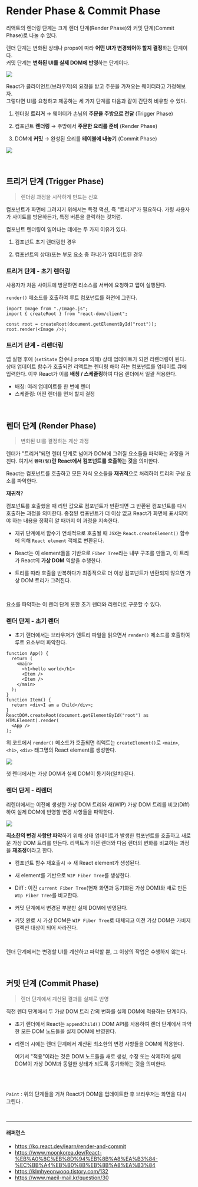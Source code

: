 # Render Phase & Commit Phase

리액트의 렌더링 단계는 크게 렌더 단계(Render Phase)와 커밋 단계(Commit Phase)로 나눌 수 있다.

렌더 단계는 변화된 상태나 props에 따라 **어떤 UI가 변경되어야 할지 결정**하는 단계이다. <br>
커밋 단계는 **변화된 UI를 실제 DOM에 반영**하는 단계이다.

![](https://www.moonkorea.dev/_next/image?url=%2Fassets%2Fmarkdown-image%2FReact-%25EB%25A0%258C%25EB%258D%2594%25EB%258B%25A8%25EA%25B3%2584-%25EC%25BB%25A4%25EB%25B0%258B%25EB%258B%25A8%25EA%25B3%2584%2F%25EB%25A0%258C%25EB%258D%2594-%25EC%25BB%25A4%25EB%25B0%258B.png&w=1920&q=100)

React가 클라이언트(브라우저)의 요청을 받고 주문을 가져오는 웨이터라고 가정해보자. <br>
그렇다면 UI를 요청하고 제공하는 세 가지 단계를 다음과 같이 간단히 비유할 수 있다.

1. 렌더링 **트리거** → 웨이터가 손님의 **주문을 주방으로 전달** (Trigger Phase)

2. 컴포넌트 **렌더링** → 주방에서 **주문한 요리를 준비** (Render Phase)

3. DOM에 **커밋** → 완성된 요리를 **테이블에 내놓기** (Commit Phase)

![](https://github-production-user-asset-6210df.s3.amazonaws.com/157789110/476429890-0c61e3ca-5a7b-4130-a862-7c442756c990.png?X-Amz-Algorithm=AWS4-HMAC-SHA256&X-Amz-Credential=AKIAVCODYLSA53PQK4ZA%2F20250811%2Fus-east-1%2Fs3%2Faws4_request&X-Amz-Date=20250811T043940Z&X-Amz-Expires=300&X-Amz-Signature=568b0beb311e1d758836a3781c03a2f37d46532eb5352c7f1a0f688a797c0dfe&X-Amz-SignedHeaders=host)

<br>

## 트리거 단계 (Trigger Phase)

> 렌더링 과정을 시작하게 만드는 신호

컴포넌트가 화면에 그려지기 위해서는 특정 액션, 즉 "트리거"가 필요하다. 가령 사용자가 사이트를 방문하든가, 특정 버튼을 클릭하는 것처럼.

컴포넌트 렌더링이 일어나는 데에는 두 가지 이유가 있다.

1. 컴포넌트 초기 렌더링인 경우

2. 컴포넌트의 상태(또는 부모 요소 중 하나)가 업데이트된 경우

### 트리거 단계 - 초기 렌더링

사용자가 처음 사이트에 방문하면 리소스를 서버에 요청하고 앱이 실행된다.

`render()` 메소드를 호출하여 루트 컴포넌트를 화면에 그린다.

```tsx
import Image from "./Image.js";
import { createRoot } from "react-dom/client";

const root = createRoot(document.getElementById("root"));
root.render(<Image />);
```

### 트리거 단계 - 리렌더링

앱 실행 후에 (`setState` 함수나 props 의해) 상태 업데이트가 되면 리렌더링이 된다. <br>
상태 업데이트 함수가 호출되면 리액트는 렌더링 해야 하는 컴포넌트를 업데이트 큐에 입력한다. 이후 React가 이를 **배칭 / 스케줄링**하여 다음 렌더에서 일괄 적용한다.

- 배칭: 여러 업데이트를 한 번에 렌더
- 스케줄링: 어떤 렌더를 먼저 할지 결정

<br>

## 렌더 단계 (Render Phase)

> 변화된 UI를 결정하는 계산 과정

렌더가 "트리거"되면 렌더 단계로 넘어가 DOM에 그려질 요소들을 파악하는 과정을 거친다. 여기서 **`렌더(링)`란 React에서 컴포넌트를 호출하는 것**을 의미한다.

React는 컴포넌트를 호출하고 모든 자식 요소들을 **재귀적**으로 처리하여 트리의 구성 요소를 파악한다.

**재귀적**?

컴포넌트를 호출했을 때 리턴 값으로 컴포넌트가 반환되면 그 반환된 컴포넌트를 다시 호출하는 과정을 의미한다. 중첩된 컴포넌트가 더 이상 없고 React가 화면에 표시되어야 하는 내용을 정확히 알 때까지 이 과정을 지속한다.

- 재귀 단계에서 함수가 연쇄적으로 호출될 때 `JSX`는 `React.createElement()` 함수에 의해 `React element` 객체로 변환된다.

- React는 이 element들을 기반으로 `Fiber Tree`라는 내부 구조를 만들고, 이 트리가 React의 **가상 DOM** 역할을 수행한다.

- 트리를 따라 호출을 반복하다가 최종적으로 더 이상 컴포넌트가 반환되지 않으면 가상 DOM 트리가 그려진다.

<br>

요소를 파악하는 이 렌더 단계 또한 초기 렌더와 리렌더로 구분할 수 있다.

### 렌더 단계 - 초기 렌더

- 초기 렌더에서는 브라우저가 엔트리 파일을 읽으면서 `render()` 메소드를 호출하여 루트 요소부터 파악한다.

```tsx
function App() {
  return (
    <main>
      <h1>hello world</h1>
      <Item />
      <Item />
    </main>
  );
}
function Item() {
  return <div>I am a Child</div>;
}
ReactDOM.createRoot(document.getElementById("root") as HTMLElement).render(
  <App />
);
```

위 코드에서 `render()` 메소드가 호출되면 리액트는 `createElement()`로 `<main>`, `<h1>`, `<div>` 태그명의 React element를 생성한다.

![](https://www.moonkorea.dev/_next/image?url=%2Fassets%2Fmarkdown-image%2FReact-%25EB%25A0%258C%25EB%258D%2594%25EB%258B%25A8%25EA%25B3%2584-%25EC%25BB%25A4%25EB%25B0%258B%25EB%258B%25A8%25EA%25B3%2584%2F%25EC%25B4%2588%25EA%25B8%25B0-%25EB%25A0%258C%25EB%258D%2594.png&w=1200&q=100)

첫 렌더에서는 가상 DOM과 실제 DOM이 동기화(일치)된다.

### 렌더 단계 - 리렌더

리렌더에서는 이전에 생성한 가상 DOM 트리와 새(WIP) 가상 DOM 트리를 비교(Diff)하여 실제 DOM에 반영할 변경 사항들을 파악한다.

![](https://www.moonkorea.dev/_next/image?url=%2Fassets%2Fmarkdown-image%2FReact-%25EB%25A0%258C%25EB%258D%2594%25EB%258B%25A8%25EA%25B3%2584-%25EC%25BB%25A4%25EB%25B0%258B%25EB%258B%25A8%25EA%25B3%2584%2F%25EB%25A6%25AC%25EB%25A0%258C%25EB%258D%2594.png&w=1920&q=100)

**최소한의 변경 사항만 파악**하기 위해 상태 업데이트가 발생한 컴포넌트를 호출하고 새로운 가상 DOM 트리를 만든다. 리액트가 이전 렌더와 다음 렌더의 변화를 비교하는 과정을 **재조정**이라고 한다.

- 컴포넌트 함수 재호출시 → 새 React element가 생성된다.

- 새 element를 기반으로 `WIP Fiber Tree`를 생성한다.

- Diff : 이전 `current Fiber Tree`(현재 화면과 동기화된 가상 DOM)와 새로 만든 `WIp Fiber Tree`를 비교한다.

- 커밋 단계에서 변경된 부분만 실제 DOM에 반영된다.

- 커밋 완료 시 가상 DOM은 `WIP Fiber Tree`로 대체되고 이전 가상 DOM은 가비지 컬렉션 대상이 되어 사라진다.

<br>

렌더 단계에서는 변경할 UI를 계산하고 파악할 뿐, 그 이상의 작업은 수행하지 않는다.

<br>

## 커밋 단계 (Commit Phase)

> 렌더 단계에서 계산된 결과를 실제로 반영

직전 렌더 단계에서 두 가상 DOM 트리 간의 변화를 실제 DOM에 적용하는 단계이다.

- 초기 렌더에서 React는 `appendChild()` DOM API를 사용하여 렌더 단계에서 파악한 모든 DOM 노드들을 실제 DOM에 반영한다.

- 리렌더 시에는 렌더 단계에서 계산된 최소한의 변경 사항들을 DOM에 적용한다.

  여기서 "적용"이라는 것은 DOM 노드들을 새로 생성, 수정 또는 삭제하여 실제 DOM이 가상 DOM과 동일한 상태가 되도록 동기화하는 것을 의미한다.

<br>
<br>

`Paint` : 위의 단계들을 거쳐 React가 DOM을 업데이트한 후 브라우저는 화면을 다시 그린다 .

<br>

---

#### 래퍼런스

- https://ko.react.dev/learn/render-and-commit
- https://www.moonkorea.dev/React-%EB%A0%8C%EB%8D%94%EB%8B%A8%EA%B3%84-%EC%BB%A4%EB%B0%8B%EB%8B%A8%EA%B3%84
- https://klmhyeonwooo.tistory.com/132
- https://www.maeil-mail.kr/question/30
